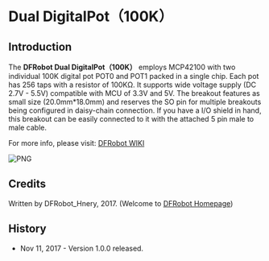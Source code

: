 # Dual DigitalPot（100K）
## Introduction
The **DFRobot Dual DigitalPot（100K）** employs MCP42100 with two individual 100K digital pot POT0 and POT1 packed in a single chip. Each pot has 256 taps with a resistor of 100KΩ. It supports wide voltage supply (DC 2.7V - 5.5V) compatible with MCU of 3.3V and 5V. The breakout features as small size (20.0mm*18.0mm) and reserves the SO pin for multiple breakouts being configured in daisy-chain connection. If you have a I/O shield in hand, this breakout can be easily connected to it with the attached 5 pin male to male cable.

For more info, please visit: [DFRobot WIKI](https://www.dfrobot.com/wiki/index.php/Dual_Digital_Pot_(100K)_SKU:_DFR0520)


![PNG](https://github.com/DFRobot/DFRobot_DigitalPot-100K-/blob/master/Pics/Dual%20Digital%20Pot%20(100K).png)

## Credits

Written by DFRobot_Hnery, 2017. (Welcome to [DFRobot Homepage](https://www.dfrobot.com/))

## History

- Nov 11, 2017 - Version 1.0.0 released.
